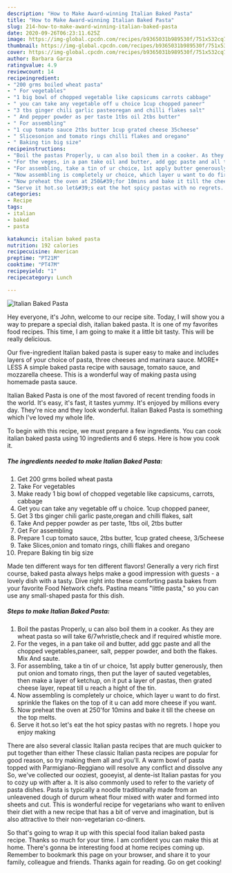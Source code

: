```yaml
---
description: "How to Make Award-winning Italian Baked Pasta"
title: "How to Make Award-winning Italian Baked Pasta"
slug: 214-how-to-make-award-winning-italian-baked-pasta
date: 2020-09-26T06:23:11.625Z
image: https://img-global.cpcdn.com/recipes/b9365031b989530f/751x532cq70/italian-baked-pasta-recipe-main-photo.jpg
thumbnail: https://img-global.cpcdn.com/recipes/b9365031b989530f/751x532cq70/italian-baked-pasta-recipe-main-photo.jpg
cover: https://img-global.cpcdn.com/recipes/b9365031b989530f/751x532cq70/italian-baked-pasta-recipe-main-photo.jpg
author: Barbara Garza
ratingvalue: 4.9
reviewcount: 14
recipeingredient:
- "200 grms boiled wheat pasta"
- " For vegetables"
- "1 big bowl of chopped vegetable like capsicums carrots cabbage"
- " you can take any vegetable off u choice 1cup chopped paneer"
- "3 tbs ginger chili garlic pasteoregan and chilli flakes salt"
- " And pepper powder as per taste 1tbs oil 2tbs butter"
- " For assembling"
- "1 cup tomato sauce 2tbs butter 1cup grated cheese 35cheese"
- " Slicesonion and tomato rings chilli flakes and oregano"
- " Baking tin big size"
recipeinstructions:
- "Boil the pastas Properly, u can also boil them in a cooker. As they are wheat pasta so will take 6/7whristle,check and if required whistle more."
- "For the veges, in a pan take oil and butter, add ggc paste and all the chopped vegetables,paneer, salt, pepper powder, and both the flakes. Mix And saute."
- "For assembling, take a tin of ur choice, 1st apply butter generously, then put onion and tomato rings, then put the layer of sauted vegetables, then make a layer of ketchup, on it put a layer of pastas, then grated cheese layer, repeat till u reach a hight of the tin."
- "Now assembling is completely ur choice, which layer u want to do first. sprinkle the flakes on the top of it u can add more cheese if you want."
- "Now preheat the oven at 250&#39;for 10mins and bake it till the cheese on the top melts."
- "Serve it hot.so let&#39;s eat the hot spicy pastas with no regrets. I hope you enjoy making"
categories:
- Recipe
tags:
- italian
- baked
- pasta

katakunci: italian baked pasta 
nutrition: 192 calories
recipecuisine: American
preptime: "PT21M"
cooktime: "PT47M"
recipeyield: "1"
recipecategory: Lunch

---
```



![Italian Baked Pasta](https://img-global.cpcdn.com/recipes/b9365031b989530f/751x532cq70/italian-baked-pasta-recipe-main-photo.jpg)

Hey everyone, it's John, welcome to our recipe site. Today, I will show you a way to prepare a special dish, italian baked pasta. It is one of my favorites food recipes. This time, I am going to make it a little bit tasty. This will be really delicious.

Our five-ingredient Italian baked pasta is super easy to make and includes layers of your choice of pasta, three cheeses and marinara sauce. MORE+ LESS A simple baked pasta recipe with sausage, tomato sauce, and mozzarella cheese. This is a wonderful way of making pasta using homemade pasta sauce.

Italian Baked Pasta is one of the most favored of recent trending foods in the world. It's easy, it's fast, it tastes yummy. It's enjoyed by millions every day. They're nice and they look wonderful. Italian Baked Pasta is something which I've loved my whole life.


To begin with this recipe, we must prepare a few ingredients. You can cook italian baked pasta using 10 ingredients and 6 steps. Here is how you cook it.

<!--inarticleads1-->

##### The ingredients needed to make Italian Baked Pasta:

1. Get 200 grms boiled wheat pasta
1. Take  For vegetables
1. Make ready 1 big bowl of chopped vegetable like capsicums, carrots, cabbage
1. Get  you can take any vegetable off u choice. 1cup chopped paneer,
1. Get 3 tbs ginger chili garlic paste,oregan and chilli flakes, salt
1. Take  And pepper powder as per taste, 1tbs oil, 2tbs butter
1. Get  For assembling
1. Prepare 1 cup tomato sauce, 2tbs butter, 1cup grated cheese, 3/5cheese
1. Take  Slices,onion and tomato rings, chilli flakes and oregano
1. Prepare  Baking tin big size


Made ten different ways for ten different flavors! Generally a very rich first course, baked pasta always helps make a good impression with guests - a lovely dish with a tasty. Dive right into these comforting pasta bakes from your favorite Food Network chefs. Pastina means &#34;little pasta,&#34; so you can use any small-shaped pasta for this dish. 

<!--inarticleads2-->

##### Steps to make Italian Baked Pasta:

1. Boil the pastas Properly, u can also boil them in a cooker. As they are wheat pasta so will take 6/7whristle,check and if required whistle more.
1. For the veges, in a pan take oil and butter, add ggc paste and all the chopped vegetables,paneer, salt, pepper powder, and both the flakes. Mix And saute.
1. For assembling, take a tin of ur choice, 1st apply butter generously, then put onion and tomato rings, then put the layer of sauted vegetables, then make a layer of ketchup, on it put a layer of pastas, then grated cheese layer, repeat till u reach a hight of the tin.
1. Now assembling is completely ur choice, which layer u want to do first. sprinkle the flakes on the top of it u can add more cheese if you want.
1. Now preheat the oven at 250&#39;for 10mins and bake it till the cheese on the top melts.
1. Serve it hot.so let&#39;s eat the hot spicy pastas with no regrets. I hope you enjoy making


There are also several classic Italian pasta recipes that are much quicker to put together than either These classic Italian pasta recipes are popular for good reason, so try making them all and you&#39;ll. A warm bowl of pasta topped with Parmigiano-Reggiano will resolve any conflict and dissolve any So, we&#39;ve collected our ooziest, gooeyist, al dente-ist Italian pastas for you to cozy up with after a. It is also commonly used to refer to the variety of pasta dishes. Pasta is typically a noodle traditionally made from an unleavened dough of durum wheat flour mixed with water and formed into sheets and cut. This is wonderful recipe for vegetarians who want to enliven their diet with a new recipe that has a bit of verve and imagination, but is also attractive to their non-vegetarian co-diners. 

So that's going to wrap it up with this special food italian baked pasta recipe. Thanks so much for your time. I am confident you can make this at home. There's gonna be interesting food at home recipes coming up. Remember to bookmark this page on your browser, and share it to your family, colleague and friends. Thanks again for reading. Go on get cooking!
